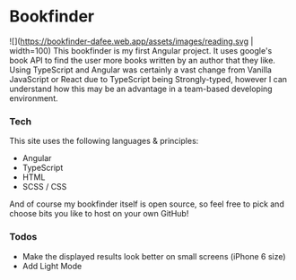 # Bookfinder
![](https://bookfinder-dafee.web.app/assets/images/reading.svg | width=100)
This bookfinder is my first Angular project. It uses google's book API to find the user more books written by an author that they like.
Using TypeScript and Angular was certainly a vast change from Vanilla JavaScript or React due to TypeScript being Strongly-typed, however I can understand how this may be an advantage in a team-based developing environment.

### Tech

This site uses the following languages & principles:

  - Angular
  - TypeScript
  - HTML
  - SCSS / CSS

And of course my bookfinder itself is open source, so feel free to pick and choose bits you like to host on your own GitHub!

### Todos

 - Make the displayed results look better on small screens (iPhone 6 size)
 - Add Light Mode
